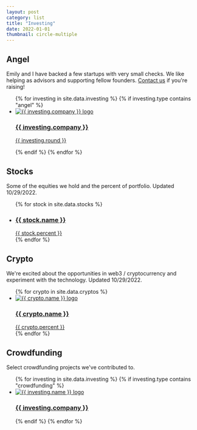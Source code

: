 ```yaml
---
layout: post
category: list
title: "Investing"
date: 2022-01-01
thumbnail: circle-multiple
---
```


## Angel

Emily and I have backed a few startups with very small checks. We like helping as advisors and supporting fellow founders. <a href="mailto:jahilnbrand@gmail.com">Contact us</a> if you're raising!

<ul class="card-grid card-grid-compact">
	{% for investing in site.data.investing %}
	{% if investing.type contains "angel" %}
		<li class="compact-card compact-card-medium"><a href="{{ investing.link }}" target="_blank">
			<img src="{{ investing.image }}" alt="{{ investing.company }} logo">
			<h3>{{ investing.company }}</h3>
			<p class="card-secondary">{{ investing.round }}</p>
		</a></li>
	{% endif %}
	{% endfor %}
</ul>

## Stocks

Some of the equities we hold and the percent of portfolio. Updated 10/29/2022.

<ul class="card-grid card-grid-compact">
	{% for stock in site.data.stocks %}
		<li class="compact-card compact-card-medium"><a href="https://robinhood.com/stocks/{{ stock.ticker }}" target="_blank">
			<h3 class="stock-company">{{ stock.name }}</h3>
			<span class="card-secondary">{{ stock.percent }}</span>
		</a></li>
	{% endfor %}
</ul>

## Crypto

We're excited about the opportunities in web3 / cryptocurrency and experiment with the technology. Updated 10/29/2022.

<ul class="card-grid card-grid-compact">
	{% for crypto in site.data.cryptos %}
		<li class="compact-card compact-card-medium"><a href="{{ crypto.link }}" target="_blank">
			<img src="/img/investing/{{ crypto.ticker }}.png" alt="{{ crypto.name }} logo">
			<h3 class="stock-company">{{ crypto.name }}</h3>
			<span class="card-secondary">{{ crypto.percent }}</span>
		</a></li>
	{% endfor %}
</ul>



## Crowdfunding

Select crowdfunding projects we've contributed to.

<ul class="card-grid card-grid-compact">
	{% for investing in site.data.investing %}
	{% if investing.type contains "crowdfunding" %}
		<li class="compact-card compact-card-medium"><a href="{{ investing.link }}" target="_blank">
			<img src="{{ investing.image }}" alt="{{ investing.name }} logo">
			<h3>{{ investing.company }}</h3>
		</a></li>
	{% endif %}
	{% endfor %}
</ul>
